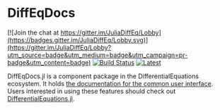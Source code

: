 # DiffEqDocs

[![Join the chat at https://gitter.im/JuliaDiffEq/Lobby](https://badges.gitter.im/JuliaDiffEq/Lobby.svg)](https://gitter.im/JuliaDiffEq/Lobby?utm_source=badge&utm_medium=badge&utm_campaign=pr-badge&utm_content=badge)
[![Build Status](https://travis-ci.org/JuliaDiffEq/DiffEqDocs.jl.svg?branch=master)](https://travis-ci.org/JuliaDiffEq/DiffEqDocs.jl)
[![Latest](https://img.shields.io/badge/docs-latest-blue.svg)](http://docs.juliadiffeq.org/latest/)

DiffEqDocs.jl is a component package in the DifferentialEquations ecosystem. It holds [the documentation for the common user interface](http://docs.juliadiffeq.org/latest/). Users interested in using
these features should check out [DifferentialEquations.jl](https://github.com/JuliaDiffEq/DifferentialEquations.jl).
